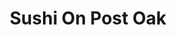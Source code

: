 ---
layout: place
title: Sushi On Post Oak
permalink: /texas/houston/sushi-on-post-oak.html
stateAbbr: TX
stateName: Texas
cityName: Houston
seo:
  type: restaurant
  links: https://sopohouston.com/
place_id: ChIJe5qsjvfBQIYR-XEHm31kAvs
photos:
  - name: >-
      places/ChIJe5qsjvfBQIYR-XEHm31kAvs/photos/AeeoHcIztBeQq9zPFO2KusgEFAMV_PGkcQ1EJhr1Mx27Qzu0Ykl1zPEMA2SvGYfTH7dRdPwLWl4T37L7bcWCSOkPU26U-HrICL8yVgnsR3cu5uj4lHZ6Lhu84kYE6YC9r_kjHFdRVNlaEb5aYkOG_XqfBuLetq4cjLigj0IXmJRFFLbkAC-Ki1UeeczLaaUKM9VUZG7y5oztYKR0xfcxPn_cxihIQwnHH8v_9zswRxf1MrVwsCyxG4nMUtztHe94Mc_Q9h4P6liUihk7iaMLAXKXpN1lleo9f20ynK-imfjAY8TkAw
    widthPx: 800
    heightPx: 800
    authorAttributions:
      - displayName: Sushi On Post Oak
        uri: https://maps.google.com/maps/contrib/104128411303044274704
        photoUri: >-
          https://lh3.googleusercontent.com/a-/ALV-UjVDJ0-Tex2p4uExc7xxjSbixSq7jHuJ5tNCariODJZN5dJDIf4I=s100-p-k-no-mo
    flagContentUri: >-
      https://www.google.com/local/imagery/report/?cb_client=maps_api_places.places_api&image_key=!1e10!2sAF1QipOEIx6p1lkXwz212u0lFnTFGl0qMCM0A0WMyk2j&hl=en-US
    googleMapsUri: >-
      https://www.google.com/maps/place//data=!3m4!1e2!3m2!1sAF1QipOEIx6p1lkXwz212u0lFnTFGl0qMCM0A0WMyk2j!2e10!4m2!3m1!1s0x8640c1f78eac9a7b:0xfb02647d9b0771f9
  - name: >-
      places/ChIJe5qsjvfBQIYR-XEHm31kAvs/photos/AeeoHcI5nGUNVDyuc6Au9IcR4w8naigDEGc5Rz-S5N5j4gJy1FMTsne3Tle-ubz4bxCSxbTq_96TjOW-b6S16Lx3a9nFuXvLd9Se69SMHKv-E5Iz0dFcOot0PQ_LLPbzFQqyYi2lhnUyk-v5jWMHVv90iFe7srd4ZRCErHdW7GKGv8nbV2ljjXPgY5jbrFiTpX3hmz_M5B4mUFDXuCihFhcFJae49Ru6bYyUB6fYLt8mg3PAzIio05jCz-RRYcX6Q1yWjpMugKoU9jM7WM-LX7ojYr9Qu1JyspSugsDkkO-Q6fg24Q
    widthPx: 800
    heightPx: 800
    authorAttributions:
      - displayName: Sushi On Post Oak
        uri: https://maps.google.com/maps/contrib/104128411303044274704
        photoUri: >-
          https://lh3.googleusercontent.com/a-/ALV-UjVDJ0-Tex2p4uExc7xxjSbixSq7jHuJ5tNCariODJZN5dJDIf4I=s100-p-k-no-mo
    flagContentUri: >-
      https://www.google.com/local/imagery/report/?cb_client=maps_api_places.places_api&image_key=!1e10!2sAF1QipOIxBsaANaDP5qMQRX0wkKfItgg8mzSFUDYvspo&hl=en-US
    googleMapsUri: >-
      https://www.google.com/maps/place//data=!3m4!1e2!3m2!1sAF1QipOIxBsaANaDP5qMQRX0wkKfItgg8mzSFUDYvspo!2e10!4m2!3m1!1s0x8640c1f78eac9a7b:0xfb02647d9b0771f9
  - name: >-
      places/ChIJe5qsjvfBQIYR-XEHm31kAvs/photos/AeeoHcI2XwTGB3P7ks1ghCnym0zBPG69VUWP8vTgx1b8adHN8gUvnZ76rH2ERICJm4sa5i2b2PaJqGuoN1_FqZdQncs7TbFlV-lrtfjxsRX_kH66xYH5d8uSHtW-lW2cpgHOx-UJzOAxopBXdMtP8Ayqm60FknO3Ljb4qjkdRWQMDUp2QoBTcTNXcnnoMCHMZK9U3YyBvoyQn9mn7qh5IvpRuNHUl2Xs2MR8eLDN4BnRvuoHU7WKe_OS-QoqUvW2wqgsS1AvPOel0LejC7fxtHl8ebQOz7MxCSRw3NS-gl2BzxMPXup2VROjUOM7d1rswbHYSVE9U1diF6AJE_fhYQlRxDZl7MbJrA9f9OJETJ-R3uRnoE1e5PCX6zXGQ-faSKfjNAK1GMewwrKHNibT5zZGz_6OoNyw-g-YwbPYpWgXdTollqM
    widthPx: 4032
    heightPx: 3024
    authorAttributions:
      - displayName: Tedjo Liman
        uri: https://maps.google.com/maps/contrib/116999257460173306030
        photoUri: >-
          https://lh3.googleusercontent.com/a-/ALV-UjVXSVpFoWZpaCe6ITtLdRNEcW3qFZd0KLaGxNy0traxANzAKny-9A=s100-p-k-no-mo
    flagContentUri: >-
      https://www.google.com/local/imagery/report/?cb_client=maps_api_places.places_api&image_key=!1e10!2sCIHM0ogKEICAgMDIzfuZsAE&hl=en-US
    googleMapsUri: >-
      https://www.google.com/maps/place//data=!3m4!1e2!3m2!1sCIHM0ogKEICAgMDIzfuZsAE!2e10!4m2!3m1!1s0x8640c1f78eac9a7b:0xfb02647d9b0771f9
  - name: >-
      places/ChIJe5qsjvfBQIYR-XEHm31kAvs/photos/AeeoHcK0EXZtixE1lfS-4IpkfvDIVkNxiwcB0vjPb0egnNSoCdTLs572rEtso8dfcICt2qY8u1KCBI0Ru7iiM3oXI47v3MveA6qeYbNXkXJL6Fkb2Z7ZoiZ9kOoZOKFFXAbtzNparvPYYfbrCmSyM5PxlIwNUePFi41WgLl2hcIbYc2LbQNtD-HKS1w_1enmNyb0U0zLzJy_OBOQdKl2t3wqu7pSRWiyUoyzx0a3DWjSrfdBNf2ypbzhdJ6Nc-ANAjaauHUUP-WiX58Nf3bIhhE_9n5xJ1CMiFcDMYBMtU7W41ZRAA
    widthPx: 800
    heightPx: 800
    authorAttributions:
      - displayName: Sushi On Post Oak
        uri: https://maps.google.com/maps/contrib/104128411303044274704
        photoUri: >-
          https://lh3.googleusercontent.com/a-/ALV-UjVDJ0-Tex2p4uExc7xxjSbixSq7jHuJ5tNCariODJZN5dJDIf4I=s100-p-k-no-mo
    flagContentUri: >-
      https://www.google.com/local/imagery/report/?cb_client=maps_api_places.places_api&image_key=!1e10!2sAF1QipO7CpuZz4VEQC4ug_W5Cp8Wlmvm6-60ENj_oXbM&hl=en-US
    googleMapsUri: >-
      https://www.google.com/maps/place//data=!3m4!1e2!3m2!1sAF1QipO7CpuZz4VEQC4ug_W5Cp8Wlmvm6-60ENj_oXbM!2e10!4m2!3m1!1s0x8640c1f78eac9a7b:0xfb02647d9b0771f9
  - name: >-
      places/ChIJe5qsjvfBQIYR-XEHm31kAvs/photos/AeeoHcJJIIS-LTwLi7WsTSj1NVBWeIjQHvgVPw3crnu_zpR-kT2S-3NwWdllZNVskhANA9V3mrnqV8fvUWc9SZtqQs0cdlKzgHCboQgDVJX28zPCdJxQVErpu1jf5TN45Hb4UenSZ63W1m03qphdWU8rJDBg_fu6SD7AEliwwxngwrUD1CCapGhslVonSh3h1oKVzQG--PX9wMHtzXslzX1O7J64VyEIZyIdUtbwFgrEHm6gPOV9MJrmF18l0MYT69h1YBj7oNtPVPHaT-NSSzUsUElsFV9lpmzgcIXk7TXdVDJehev57B98ElPh4_OTTp7eqrETdAU0JvNPQS2j85-PUCYxH9SQpDsByb1Z5z7q1Knwx5DRm8F_8-nCO18V6FrLliSLPClyR_jvOoahBO1rSv5LUIkXYrc2fZqINiNoW98
    widthPx: 4032
    heightPx: 3024
    authorAttributions:
      - displayName: Tedjo Liman
        uri: https://maps.google.com/maps/contrib/116999257460173306030
        photoUri: >-
          https://lh3.googleusercontent.com/a-/ALV-UjVXSVpFoWZpaCe6ITtLdRNEcW3qFZd0KLaGxNy0traxANzAKny-9A=s100-p-k-no-mo
    flagContentUri: >-
      https://www.google.com/local/imagery/report/?cb_client=maps_api_places.places_api&image_key=!1e10!2sCIHM0ogKEICAgMDIzfuZKA&hl=en-US
    googleMapsUri: >-
      https://www.google.com/maps/place//data=!3m4!1e2!3m2!1sCIHM0ogKEICAgMDIzfuZKA!2e10!4m2!3m1!1s0x8640c1f78eac9a7b:0xfb02647d9b0771f9
  - name: >-
      places/ChIJe5qsjvfBQIYR-XEHm31kAvs/photos/AeeoHcLFI9DDlhpvqFqkHdi7wvi3Xww9AarD06oqwpTsBJa1C-TA9nGL2tV6xvolzdDRS2oNfcVmBGmpbzmFyXK-pywgJ1hM7VmvTohKESHzQ7_s6YTvMvMclK5pvgQE2RPYI-12iVLZiSe-XEgKm2RVg9fbD9xs_CgEMmo_Jvx-50VR363zpRn8RiLDNZoxh8wjZ0o8fNIftAe5phOYizVssi0R0AVQpB-fSxdJ9BEOEvGiGS4ndh9D-aRd_QyuEfhdo9grUsZU-n-hcu0X7CpSAURNCtRUqxeEp60RGHlEzCTcwQ
    widthPx: 800
    heightPx: 800
    authorAttributions:
      - displayName: Sushi On Post Oak
        uri: https://maps.google.com/maps/contrib/104128411303044274704
        photoUri: >-
          https://lh3.googleusercontent.com/a-/ALV-UjVDJ0-Tex2p4uExc7xxjSbixSq7jHuJ5tNCariODJZN5dJDIf4I=s100-p-k-no-mo
    flagContentUri: >-
      https://www.google.com/local/imagery/report/?cb_client=maps_api_places.places_api&image_key=!1e10!2sAF1QipPTRZCyNZ3nRU8II3rNU43WJ4jV0_gQO2FViGRy&hl=en-US
    googleMapsUri: >-
      https://www.google.com/maps/place//data=!3m4!1e2!3m2!1sAF1QipPTRZCyNZ3nRU8II3rNU43WJ4jV0_gQO2FViGRy!2e10!4m2!3m1!1s0x8640c1f78eac9a7b:0xfb02647d9b0771f9
  - name: >-
      places/ChIJe5qsjvfBQIYR-XEHm31kAvs/photos/AeeoHcLlUW9GFBeXS_7NzUdQAewTqsJ4btlv4NwoMZKjRfpMg22pSvOnzjfa2I7k-o4f4i6gEwA9Pnpoz41OXiNxvE9eka678mRW6yrXcFbH9ZHTenD2cjvqhRjiKWtwzrknu9sHZJwDsFg88RhF8KSzALVdWXN2t3vN3EBsh5qYfm3gHl5tQu1G9H4Xzr7kqnGPjDT7afHYoWsGolYZSP-CCngm2_KJeYID227JY9R5KX50OegRlqkcpL637jt6A_zQENHTJ62V9NMlv3_H4a_V2y3XkUXY8947HZ7sdEibNCMg2A
    widthPx: 800
    heightPx: 800
    authorAttributions:
      - displayName: Sushi On Post Oak
        uri: https://maps.google.com/maps/contrib/104128411303044274704
        photoUri: >-
          https://lh3.googleusercontent.com/a-/ALV-UjVDJ0-Tex2p4uExc7xxjSbixSq7jHuJ5tNCariODJZN5dJDIf4I=s100-p-k-no-mo
    flagContentUri: >-
      https://www.google.com/local/imagery/report/?cb_client=maps_api_places.places_api&image_key=!1e10!2sAF1QipMU7DzPGB9P1PfgZZZjxLXevkfJg_UOcJ37BPXb&hl=en-US
    googleMapsUri: >-
      https://www.google.com/maps/place//data=!3m4!1e2!3m2!1sAF1QipMU7DzPGB9P1PfgZZZjxLXevkfJg_UOcJ37BPXb!2e10!4m2!3m1!1s0x8640c1f78eac9a7b:0xfb02647d9b0771f9
  - name: >-
      places/ChIJe5qsjvfBQIYR-XEHm31kAvs/photos/AeeoHcLoEzYbYEKtGphT1-Go3V315fNfyQvbpX2jMtGIRfwbKUppurOwCtvaLqEOa5V-YGkNNiJ6bGhsMNsZFS4O4K2zj3uIdI6tiUoufBHkIo8nA3KNelCuRTHZDQQxYCFigkzePUHanFjUEyY4AAXId_1t1basfpRNb4FXTY42gmnhmVuBPNea8hKdSPx0A0MdCHgzqPmg4hPqlmyJgYyXhXQoNO310VX7yMUVmjCE1QPwYI1QvIAyhfYCVpiqUCuU4mD-iQRWGiy_TWP5cLoksMRYjqhwuE5dz2cFjzC1TW2ssw
    widthPx: 800
    heightPx: 800
    authorAttributions:
      - displayName: Sushi On Post Oak
        uri: https://maps.google.com/maps/contrib/104128411303044274704
        photoUri: >-
          https://lh3.googleusercontent.com/a-/ALV-UjVDJ0-Tex2p4uExc7xxjSbixSq7jHuJ5tNCariODJZN5dJDIf4I=s100-p-k-no-mo
    flagContentUri: >-
      https://www.google.com/local/imagery/report/?cb_client=maps_api_places.places_api&image_key=!1e10!2sAF1QipPd44jstIhpJ4WdCHdA-P4cWpFSJh5yOX4cjcPV&hl=en-US
    googleMapsUri: >-
      https://www.google.com/maps/place//data=!3m4!1e2!3m2!1sAF1QipPd44jstIhpJ4WdCHdA-P4cWpFSJh5yOX4cjcPV!2e10!4m2!3m1!1s0x8640c1f78eac9a7b:0xfb02647d9b0771f9
  - name: >-
      places/ChIJe5qsjvfBQIYR-XEHm31kAvs/photos/AeeoHcJYZjcYA_a6b9Q66813qmhQZSHOIGxO9-5_bXFB8HTUTmev912BtOWSIMdcwIPk6bDcrJ3iBnlJhqD_QSRBSqrOMvyA0pIJ7kwp2ZPwqONiPp9PDRtLJkfu3DhU04k22bgQTnM2tzzZwGNq9MBt4Aoe2Sh5gOoi77ugnMZox23KKReasUPSNipdiyrcLZTI064reWqWSQoPJ7eMxvQr5eI5GiGXYVOBIA-sUC_RSmkLmhcabojQ5KYSmHje9EwvCVZ9l7HcXopcykVY6WlKOUHvIFYSrHjYv0XMIbhAvBaFXA
    widthPx: 800
    heightPx: 800
    authorAttributions:
      - displayName: Sushi On Post Oak
        uri: https://maps.google.com/maps/contrib/104128411303044274704
        photoUri: >-
          https://lh3.googleusercontent.com/a-/ALV-UjVDJ0-Tex2p4uExc7xxjSbixSq7jHuJ5tNCariODJZN5dJDIf4I=s100-p-k-no-mo
    flagContentUri: >-
      https://www.google.com/local/imagery/report/?cb_client=maps_api_places.places_api&image_key=!1e10!2sAF1QipPznRq0sJHXf6Eo1inRLlDTGjijO_8-rvYKW4cW&hl=en-US
    googleMapsUri: >-
      https://www.google.com/maps/place//data=!3m4!1e2!3m2!1sAF1QipPznRq0sJHXf6Eo1inRLlDTGjijO_8-rvYKW4cW!2e10!4m2!3m1!1s0x8640c1f78eac9a7b:0xfb02647d9b0771f9
  - name: >-
      places/ChIJe5qsjvfBQIYR-XEHm31kAvs/photos/AeeoHcIh3zbJzm9EZLwSiG5Y_rq_z6vM9slk4kILl72Bymnxr-b6Mefyd4cuBMx0nvlVEZ4DnoT2LszMiqE-Y4VU8-cTqDunYv3aWWiqYrd6H_LgkLXkwZ3nnH67z6nw8T-0VcK1qvwtYTE_7kfTPGe5F8MT21JTypFP01Efot9GjDZqWWFej5n15EPdOymo0yM43KWU2RTfCxPa7-3ZC0ESF1aQ6SLleWVpbQq-QzLMZjpnc8ZMxALHAWwuBOgKDgNkDdnsts009XbL1xKLFwzUIzeR1cQArkItHEz6-fhO0bWvuA
    widthPx: 800
    heightPx: 800
    authorAttributions:
      - displayName: Sushi On Post Oak
        uri: https://maps.google.com/maps/contrib/104128411303044274704
        photoUri: >-
          https://lh3.googleusercontent.com/a-/ALV-UjVDJ0-Tex2p4uExc7xxjSbixSq7jHuJ5tNCariODJZN5dJDIf4I=s100-p-k-no-mo
    flagContentUri: >-
      https://www.google.com/local/imagery/report/?cb_client=maps_api_places.places_api&image_key=!1e10!2sAF1QipOt9W_JhzCzmV0QN26an4pkthem9TClSfJwMMaH&hl=en-US
    googleMapsUri: >-
      https://www.google.com/maps/place//data=!3m4!1e2!3m2!1sAF1QipOt9W_JhzCzmV0QN26an4pkthem9TClSfJwMMaH!2e10!4m2!3m1!1s0x8640c1f78eac9a7b:0xfb02647d9b0771f9
address: 2025 Post Oak Blvd, Houston, TX 77056, USA
street: 2025 Post Oak Blvd
city: Houston
state: TX
zip: '77056'
country: USA
neighborhood: Westside
latitude: '29.745223'
longitude: '-95.460106'
accessibility_options:
  wheelchairAccessibleParking: true
  wheelchairAccessibleEntrance: true
  wheelchairAccessibleRestroom: true
  wheelchairAccessibleSeating: true
business_status: OPERATIONAL
name: Sushi On Post Oak
google_maps_links:
  directionsUri: >-
    https://www.google.com/maps/dir//''/data=!4m7!4m6!1m1!4e2!1m2!1m1!1s0x8640c1f78eac9a7b:0xfb02647d9b0771f9!3e0
  placeUri: https://maps.google.com/?cid=18087129544107979257
  writeAReviewUri: >-
    https://www.google.com/maps/place//data=!4m3!3m2!1s0x8640c1f78eac9a7b:0xfb02647d9b0771f9!12e1
  reviewsUri: >-
    https://www.google.com/maps/place//data=!4m4!3m3!1s0x8640c1f78eac9a7b:0xfb02647d9b0771f9!9m1!1b1
  photosUri: >-
    https://www.google.com/maps/place//data=!4m3!3m2!1s0x8640c1f78eac9a7b:0xfb02647d9b0771f9!10e5
primary_type: Restaurant
opening_hours:
  openNow: true
  periods:
    - open:
        day: 0
        hour: 12
        minute: 0
      close:
        day: 0
        hour: 23
        minute: 0
    - open:
        day: 1
        hour: 11
        minute: 0
      close:
        day: 1
        hour: 22
        minute: 0
    - open:
        day: 2
        hour: 11
        minute: 0
      close:
        day: 2
        hour: 23
        minute: 0
    - open:
        day: 3
        hour: 11
        minute: 0
      close:
        day: 3
        hour: 23
        minute: 0
    - open:
        day: 4
        hour: 11
        minute: 0
      close:
        day: 4
        hour: 23
        minute: 0
    - open:
        day: 5
        hour: 11
        minute: 0
      close:
        day: 6
        hour: 0
        minute: 0
    - open:
        day: 6
        hour: 12
        minute: 0
      close:
        day: 0
        hour: 0
        minute: 0
  weekdayDescriptions:
    - 'Monday: 11:00 AM – 10:00 PM'
    - 'Tuesday: 11:00 AM – 11:00 PM'
    - 'Wednesday: 11:00 AM – 11:00 PM'
    - 'Thursday: 11:00 AM – 11:00 PM'
    - 'Friday: 11:00 AM – 12:00 AM'
    - 'Saturday: 12:00 PM – 12:00 AM'
    - 'Sunday: 12:00 – 11:00 PM'
  nextCloseTime: '2025-05-04T05:00:00Z'
secondary_opening_hours:
  - openNow: true
    periods:
      - open:
          day: 0
          hour: 14
          minute: 0
        close:
          day: 0
          hour: 18
          minute: 0
      - open:
          day: 0
          hour: 22
          minute: 0
        close:
          day: 0
          hour: 23
          minute: 0
      - open:
          day: 1
          hour: 14
          minute: 0
        close:
          day: 1
          hour: 18
          minute: 0
      - open:
          day: 2
          hour: 14
          minute: 0
        close:
          day: 2
          hour: 18
          minute: 0
      - open:
          day: 2
          hour: 22
          minute: 0
        close:
          day: 2
          hour: 23
          minute: 0
      - open:
          day: 3
          hour: 14
          minute: 0
        close:
          day: 3
          hour: 18
          minute: 0
      - open:
          day: 3
          hour: 22
          minute: 0
        close:
          day: 3
          hour: 23
          minute: 0
      - open:
          day: 4
          hour: 14
          minute: 0
        close:
          day: 4
          hour: 18
          minute: 0
      - open:
          day: 4
          hour: 22
          minute: 0
        close:
          day: 4
          hour: 23
          minute: 0
      - open:
          day: 5
          hour: 14
          minute: 0
        close:
          day: 5
          hour: 18
          minute: 0
      - open:
          day: 5
          hour: 22
          minute: 0
        close:
          day: 6
          hour: 0
          minute: 0
      - open:
          day: 6
          hour: 14
          minute: 0
        close:
          day: 6
          hour: 18
          minute: 0
      - open:
          day: 6
          hour: 22
          minute: 0
        close:
          day: 0
          hour: 0
          minute: 0
    weekdayDescriptions:
      - 'Monday: 2:00 – 6:00 PM'
      - 'Tuesday: 2:00 – 6:00 PM, 10:00 – 11:00 PM'
      - 'Wednesday: 2:00 – 6:00 PM, 10:00 – 11:00 PM'
      - 'Thursday: 2:00 – 6:00 PM, 10:00 – 11:00 PM'
      - 'Friday: 2:00 – 6:00 PM, 10:00 PM – 12:00 AM'
      - 'Saturday: 2:00 – 6:00 PM, 10:00 PM – 12:00 AM'
      - 'Sunday: 2:00 – 6:00 PM, 10:00 – 11:00 PM'
    secondaryHoursType: HAPPY_HOUR
    nextCloseTime: '2025-05-03T23:00:00Z'
phone: (346) 319-2183
price_level: PRICE_LEVEL_MODERATE
price_range: $30 &ndash; $50
rating: '4.7'
rating_count: 699
website: https://sopohouston.com/
description: >-
  Discover Sushi On Post Oak in Houston, TX$$$Sushi On Post Oak in Houston, TX,
  stands out as a welcoming spot for enjoying fresh Japanese cuisine amidst the
  vibrant Post Oak shopping area. This sushi restaurant delights with an array
  of flavorful rolls, miso soup, and classic plates, all served in a relaxed
  setting that encourages casual dining. Accessibility features like
  wheelchair-friendly entrances and parking make it easy for everyone to savor
  the experience, while extended hours cater to both lunch crowds and evening
  outings. With options for outdoor seating and a menu that includes vegetarian
  choices, it's a go-to destination for those seeking quality sushi restaurants
  in the area, blending affordability with a laid-back vibe that keeps locals
  coming back.
generative_summary: >-
  Discover Sushi On Post Oak in Houston, TX$$$Sushi On Post Oak in Houston, TX,
  stands out as a welcoming spot for enjoying fresh Japanese cuisine amidst the
  vibrant Post Oak shopping area. This sushi restaurant delights with an array
  of flavorful rolls, miso soup, and classic plates, all served in a relaxed
  setting that encourages casual dining. Accessibility features like
  wheelchair-friendly entrances and parking make it easy for everyone to savor
  the experience, while extended hours cater to both lunch crowds and evening
  outings. With options for outdoor seating and a menu that includes vegetarian
  choices, it's a go-to destination for those seeking quality sushi restaurants
  in the area, blending affordability with a laid-back vibe that keeps locals
  coming back.
generative_disclosure: Summarized by AI using the Grok-3-Mini model.
reviews:
  - name: >-
      places/ChIJe5qsjvfBQIYR-XEHm31kAvs/reviews/ChZDSUhNMG9nS0VJQ0FnTUR3NU8yTEh3EAE
    relativePublishTimeDescription: a month ago
    rating: 5
    text:
      text: >-
        SOPO was perfect for a prom dinner! The place was perfect for pictures
        and the workers were very attentive and patient with us. The food was
        absolutely delicious! We tried the Choo Choo roll and the Lickity Split
        roll, all had fresh fish and rice. Their crème brûlée was also very
        decadent and creamy! Overall an amazing experience. Would recommend for
        anyone wanting a higher end sushi restaurant with great food and vibes!
      languageCode: en
    originalText:
      text: >-
        SOPO was perfect for a prom dinner! The place was perfect for pictures
        and the workers were very attentive and patient with us. The food was
        absolutely delicious! We tried the Choo Choo roll and the Lickity Split
        roll, all had fresh fish and rice. Their crème brûlée was also very
        decadent and creamy! Overall an amazing experience. Would recommend for
        anyone wanting a higher end sushi restaurant with great food and vibes!
      languageCode: en
    authorAttribution:
      displayName: Daphne
      uri: https://www.google.com/maps/contrib/109340736918585678979/reviews
      photoUri: >-
        https://lh3.googleusercontent.com/a-/ALV-UjXsw1x_LtqkIvVMMXmhkWOXak-xODEqWzo9vE_b5Dc5BcvY9UV8=s128-c0x00000000-cc-rp-mo
    publishTime: '2025-03-23T18:27:33.713836Z'
    flagContentUri: >-
      https://www.google.com/local/review/rap/report?postId=ChZDSUhNMG9nS0VJQ0FnTUR3NU8yTEh3EAE&d=17924085&t=1
    googleMapsUri: >-
      https://www.google.com/maps/reviews/data=!4m6!14m5!1m4!2m3!1sChZDSUhNMG9nS0VJQ0FnTUR3NU8yTEh3EAE!2m1!1s0x8640c1f78eac9a7b:0xfb02647d9b0771f9
  - name: >-
      places/ChIJe5qsjvfBQIYR-XEHm31kAvs/reviews/ChZDSUhNMG9nS0VJQ0FnTUNvd2VLRWJnEAE
    relativePublishTimeDescription: 2 weeks ago
    rating: 5
    text:
      text: >-
        Delicious sushi and drinks. I went around 7pm on a Wednesday and sat at
        the bar. It seems to fill up pretty nicely, so I’d recommend having a
        reservation. Parking was not bad and everyone inside was super friendly.
        I want to try out their happy hour, so I will def be back! Prices are
        GREAT. I have been quite a few sushi spots in the last few weeks and
        this was my smallest bill and I ordered about 6-8 pieces of nigiri, a
        drink and the blue crab fried rice. I want to try the bento boxes.
      languageCode: en
    originalText:
      text: >-
        Delicious sushi and drinks. I went around 7pm on a Wednesday and sat at
        the bar. It seems to fill up pretty nicely, so I’d recommend having a
        reservation. Parking was not bad and everyone inside was super friendly.
        I want to try out their happy hour, so I will def be back! Prices are
        GREAT. I have been quite a few sushi spots in the last few weeks and
        this was my smallest bill and I ordered about 6-8 pieces of nigiri, a
        drink and the blue crab fried rice. I want to try the bento boxes.
      languageCode: en
    authorAttribution:
      displayName: Riah H.
      uri: https://www.google.com/maps/contrib/115845819274540198178/reviews
      photoUri: >-
        https://lh3.googleusercontent.com/a-/ALV-UjU8zDXxmaZdHqZ44Vo7Loy8uLIe8hn7FRDNEEiNX-GfLJFe5eux=s128-c0x00000000-cc-rp-mo-ba4
    publishTime: '2025-04-17T13:41:59.056713Z'
    flagContentUri: >-
      https://www.google.com/local/review/rap/report?postId=ChZDSUhNMG9nS0VJQ0FnTUNvd2VLRWJnEAE&d=17924085&t=1
    googleMapsUri: >-
      https://www.google.com/maps/reviews/data=!4m6!14m5!1m4!2m3!1sChZDSUhNMG9nS0VJQ0FnTUNvd2VLRWJnEAE!2m1!1s0x8640c1f78eac9a7b:0xfb02647d9b0771f9
  - name: >-
      places/ChIJe5qsjvfBQIYR-XEHm31kAvs/reviews/ChZDSUhNMG9nS0VJQ0FnTUNRbk1td2RnEAE
    relativePublishTimeDescription: 2 months ago
    rating: 5
    text:
      text: >-
        Coming in hot with a rave review:

        I swear—I will NEVER get tired of the Kanpai Roll at Sushi on Post Oak!


        📍 Sushi on Post Oak, Houston, TX | @sopohouston


        Sushi on Post Oak saved our date night last night with excellent
        service, delicious food, and a dedication to ensuring a safe gluten-free
        dining experience.


        ✨ My favorite roll there (maybe even all-time) is the Kanpai Roll
        (gluten-free), which comes with spicy yellowtail, cucumber, and avocado
        inside, topped with amberjack, yuzu kosho, and candied jalapeño. I
        honestly think I could happily eat that every day with the sushi ginger
        for the rest of my life.


        🍣 My partner ordered one of his favorites, the Surf and Turf roll,
        which comes with lobster katsu, avocado, topped with Kobe beef, green
        onion, and a side of basil ponzu and black pepper sauce (disclaimer:
        this roll is NOT gluten-free).


        As always, we had an excellent experience at SOPO!


        However, for context: SOPO was our second stop for dinner last night
        because at a different sushi restaurant we went to beforehand, I was
        unfortunately glutened on the first bite of a cucumber salad that was on
        their supposedly “gluten-free menu.” The salad itself wasn’t just
        cross-contaminated—it was actually made with gluten-containing
        ingredients. So, we left immediately after that incident.


        Even at gluten “friendly” restaurants, I still have anxiety when eating
        out because of how easily mistakes can be made. I’m still feeling sick
        almost 24 hours after my initial exposure at the other restaurant.


        💛 This is why I’m so thankful for restaurants like SOPO, who go above
        and beyond to accommodate dietary needs and ensure a safe dining
        experience. Thanks again for an amazing night—I can’t wait to visit
        again soon!


        ➡️ For more gluten-free restaurant reviews, safe dining tips, and my top
        gluten-free finds, follow me at @glutenfreewitheoe! 💬 Drop a comment if
        you’ve been to SOPO or tag a friend who needs to try it!
      languageCode: en
    originalText:
      text: >-
        Coming in hot with a rave review:

        I swear—I will NEVER get tired of the Kanpai Roll at Sushi on Post Oak!


        📍 Sushi on Post Oak, Houston, TX | @sopohouston


        Sushi on Post Oak saved our date night last night with excellent
        service, delicious food, and a dedication to ensuring a safe gluten-free
        dining experience.


        ✨ My favorite roll there (maybe even all-time) is the Kanpai Roll
        (gluten-free), which comes with spicy yellowtail, cucumber, and avocado
        inside, topped with amberjack, yuzu kosho, and candied jalapeño. I
        honestly think I could happily eat that every day with the sushi ginger
        for the rest of my life.


        🍣 My partner ordered one of his favorites, the Surf and Turf roll,
        which comes with lobster katsu, avocado, topped with Kobe beef, green
        onion, and a side of basil ponzu and black pepper sauce (disclaimer:
        this roll is NOT gluten-free).


        As always, we had an excellent experience at SOPO!


        However, for context: SOPO was our second stop for dinner last night
        because at a different sushi restaurant we went to beforehand, I was
        unfortunately glutened on the first bite of a cucumber salad that was on
        their supposedly “gluten-free menu.” The salad itself wasn’t just
        cross-contaminated—it was actually made with gluten-containing
        ingredients. So, we left immediately after that incident.


        Even at gluten “friendly” restaurants, I still have anxiety when eating
        out because of how easily mistakes can be made. I’m still feeling sick
        almost 24 hours after my initial exposure at the other restaurant.


        💛 This is why I’m so thankful for restaurants like SOPO, who go above
        and beyond to accommodate dietary needs and ensure a safe dining
        experience. Thanks again for an amazing night—I can’t wait to visit
        again soon!


        ➡️ For more gluten-free restaurant reviews, safe dining tips, and my top
        gluten-free finds, follow me at @glutenfreewitheoe! 💬 Drop a comment if
        you’ve been to SOPO or tag a friend who needs to try it!
      languageCode: en
    authorAttribution:
      displayName: Jenna
      uri: https://www.google.com/maps/contrib/118171225796543990609/reviews
      photoUri: >-
        https://lh3.googleusercontent.com/a-/ALV-UjU5O1Gn3vER6EUGJl_yvdxAIMLzcQG5Qs8qMeOvAMEomDt2aGgR-A=s128-c0x00000000-cc-rp-mo-ba4
    publishTime: '2025-03-02T20:27:13.323442Z'
    flagContentUri: >-
      https://www.google.com/local/review/rap/report?postId=ChZDSUhNMG9nS0VJQ0FnTUNRbk1td2RnEAE&d=17924085&t=1
    googleMapsUri: >-
      https://www.google.com/maps/reviews/data=!4m6!14m5!1m4!2m3!1sChZDSUhNMG9nS0VJQ0FnTUNRbk1td2RnEAE!2m1!1s0x8640c1f78eac9a7b:0xfb02647d9b0771f9
  - name: >-
      places/ChIJe5qsjvfBQIYR-XEHm31kAvs/reviews/ChZDSUhNMG9nS0VJQ0FnTUR3NU8tOEZBEAE
    relativePublishTimeDescription: a month ago
    rating: 5
    text:
      text: >-
        Our experience at SOPO was great! The sushi was top tier. We ordered the
        SOPO roll and the chocho roll. Both were delicious and the sushi rice
        was especially good. For dessert I ordered the creme brulee with berries
        and it had the perfect amount of sweetness. Julie and Mandy were very
        attentive and Mandy gave great recommendations. Overall we will
        definitely be back!
      languageCode: en
    originalText:
      text: >-
        Our experience at SOPO was great! The sushi was top tier. We ordered the
        SOPO roll and the chocho roll. Both were delicious and the sushi rice
        was especially good. For dessert I ordered the creme brulee with berries
        and it had the perfect amount of sweetness. Julie and Mandy were very
        attentive and Mandy gave great recommendations. Overall we will
        definitely be back!
      languageCode: en
    authorAttribution:
      displayName: Yovi Oktofianus
      uri: https://www.google.com/maps/contrib/109070737143334024894/reviews
      photoUri: >-
        https://lh3.googleusercontent.com/a-/ALV-UjVFMDkGa2pbMS32MFkKbjEVpPz6IXKbGxnK024kWrlmK43hypCC=s128-c0x00000000-cc-rp-mo-ba2
    publishTime: '2025-03-23T18:50:19.387467Z'
    flagContentUri: >-
      https://www.google.com/local/review/rap/report?postId=ChZDSUhNMG9nS0VJQ0FnTUR3NU8tOEZBEAE&d=17924085&t=1
    googleMapsUri: >-
      https://www.google.com/maps/reviews/data=!4m6!14m5!1m4!2m3!1sChZDSUhNMG9nS0VJQ0FnTUR3NU8tOEZBEAE!2m1!1s0x8640c1f78eac9a7b:0xfb02647d9b0771f9
  - name: >-
      places/ChIJe5qsjvfBQIYR-XEHm31kAvs/reviews/ChdDSUhNMG9nS0VJQ0FnTUR3NVBXcTRRRRAB
    relativePublishTimeDescription: a month ago
    rating: 5
    text:
      text: >-
        We had a great time there. Thumbs up for Jullie and Mandy who were there
        to attend to us

        Food was great too. We'll come back soon to try other food here.
        Recommended place to eat sushi.
      languageCode: en
    originalText:
      text: >-
        We had a great time there. Thumbs up for Jullie and Mandy who were there
        to attend to us

        Food was great too. We'll come back soon to try other food here.
        Recommended place to eat sushi.
      languageCode: en
    authorAttribution:
      displayName: Miss Efi
      uri: https://www.google.com/maps/contrib/102677470884149084627/reviews
      photoUri: >-
        https://lh3.googleusercontent.com/a-/ALV-UjUgzbhlZo3U4pEIlXyVpk9_6tXxCIf3ktMQlk2gsz-lJy7mawuTgA=s128-c0x00000000-cc-rp-mo
    publishTime: '2025-03-23T18:23:42.729961Z'
    flagContentUri: >-
      https://www.google.com/local/review/rap/report?postId=ChdDSUhNMG9nS0VJQ0FnTUR3NVBXcTRRRRAB&d=17924085&t=1
    googleMapsUri: >-
      https://www.google.com/maps/reviews/data=!4m6!14m5!1m4!2m3!1sChdDSUhNMG9nS0VJQ0FnTUR3NVBXcTRRRRAB!2m1!1s0x8640c1f78eac9a7b:0xfb02647d9b0771f9
review_summary: >-
  What Customers Are Saying$$$Visitors to this Houston sushi spot often rave
  about the fresh and creative rolls that make every meal feel special,
  highlighting how the ingredients bring out bold flavors without overwhelming
  the palate. Many appreciate the friendly service and attentive staff that help
  create a welcoming atmosphere, making it ideal for groups or casual dates.
  Folks mention great value for the price, with affordable options during happy
  hour that add to the appeal for anyone hunting for top-rated sushi nearby.
  Overall, the clean and elegant ambiance paired with solid portions leaves
  diners satisfied and eager to return, offering a reliably enjoyable experience
  for Japanese food enthusiasts.
review_disclosure: Summarized by AI using the Grok-3-Mini model.
parking_options:
  freeParkingLot: true
  freeStreetParking: true
payment_options:
  acceptsCreditCards: true
  acceptsDebitCards: true
  acceptsCashOnly: false
  acceptsNfc: true
allow_dogs: null
curbside_pickup: null
delivery: true
dine_in: true
good_for_children: true
good_for_groups: true
good_for_sports: true
live_music: false
menu_for_children: true
outdoor_seating: true
reservable: true
restroom: true
serves_beer: true
serves_breakfast: false
serves_brunch: false
serves_cocktails: true
serves_coffee: true
serves_dinner: true
serves_dessert: true
serves_lunch: true
serves_vegetarian_food: true
serves_wine: true
takeout: true
update_category: atmosphere
places_description: null

---
